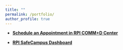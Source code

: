 ```yaml
---
title: ""
permalink: /portfolio/
author_profile: true
---
```


* <b>[Schedule an Appointment in RPI COMM+D Center](https://rpi.mywconline.com)</b> 

* <b>[RPI SafeCampus Dashboard](https://inciteprojects.idea.rpi.edu/apps/safecampus/)</b> 
  
